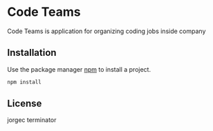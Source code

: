 # Code Teams

Code Teams is application for organizing coding jobs inside company

## Installation

Use the package manager [npm](https://www.npmjs.com/) to install a project.

```bash
npm install
```

## License

jorgec terminator
